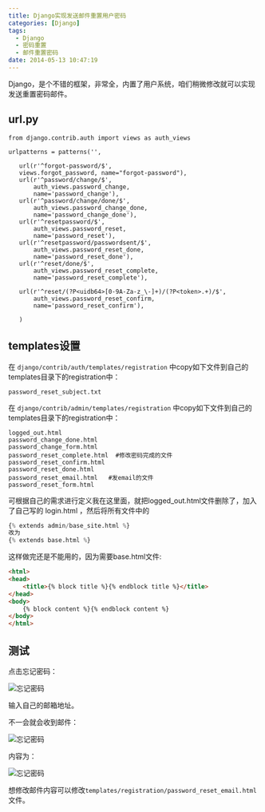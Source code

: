 ```yaml
---
title: Django实现发送邮件重置用户密码
categories: [Django]
tags:
  - Django
  - 密码重置
  - 邮件重置密码
date: 2014-05-13 10:47:19
---
```


Django，是个不错的框架，非常全，内置了用户系统，咱们稍微修改就可以实现发送重置密码邮件。

## url.py


```
from django.contrib.auth import views as auth_views

urlpatterns = patterns('',

   url(r'^forgot-password/$',
   views.forgot_password, name="forgot-password"),
   url(r'^password/change/$',
       auth_views.password_change,
       name='password_change'),
   url(r'^password/change/done/$',
       auth_views.password_change_done,
       name='password_change_done'),
   url(r'^resetpassword/$',
       auth_views.password_reset,
       name='password_reset'),
   url(r'^resetpassword/passwordsent/$',
       auth_views.password_reset_done,
       name='password_reset_done'),
   url(r'^reset/done/$',
       auth_views.password_reset_complete,
       name='password_reset_complete'),

   url(r'^reset/(?P<uidb64>[0-9A-Za-z_\-]+)/(?P<token>.+)/$',
       auth_views.password_reset_confirm,
       name='password_reset_confirm'),

   )
```


## templates设置

在 `django/contrib/auth/templates/registration` 中copy如下文件到自己的templates目录下的registration中：


```
password_reset_subject.txt
```

在 `django/contrib/admin/templates/registration` 中copy如下文件到自己的templates目录下的registration中：


```
logged_out.html
password_change_done.html
password_change_form.html
password_reset_complete.html  #修改密码完成的文件
password_reset_confirm.html
password_reset_done.html
password_reset_email.html   #发email的文件
password_reset_form.html
```

可根据自己的需求进行定义我在这里面，就把logged_out.html文件删除了，加入了自己写的 login.html ，然后将所有文件中的

```python
{% extends admin/base_site.html %} 
改为
{% extends base.html %}
```


这样做完还是不能用的，因为需要base.html文件:


```html
<html>
<head>
    <title>{% block title %}{% endblock title %}</title>
</head>
<body>
    {% block content %}{% endblock content %}
</body>
</html>
```

## 测试

点击忘记密码：

![忘记密码](http://opslinux.qiniudn.com/5C9DDB80-95C6-46D6-A888-B749472B9191.png)

输入自己的邮箱地址。

不一会就会收到邮件：

![忘记密码](http://opslinux.qiniudn.com/AF523C9F-946E-49E0-8F43-AA25CD1FF5B6.png)

内容为：

![忘记密码](http://opslinux.qiniudn.com/2AF4146D-5E78-4DEE-8429-01AEFA212D8A.png)

想修改邮件内容可以修改`templates/registration/password_reset_email.html`文件。


